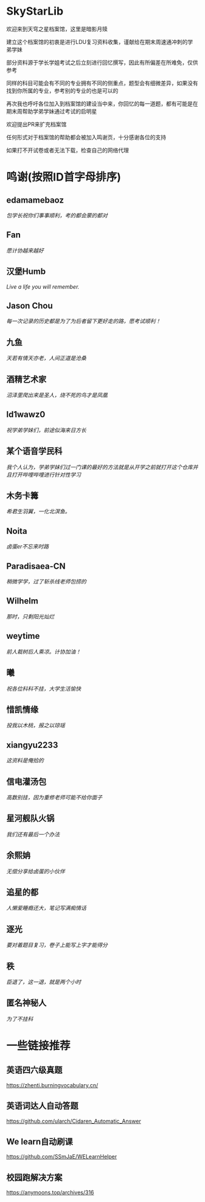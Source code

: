 # SkyStarLib
欢迎来到天穹之星档案馆，这里是暗影月赎

建立这个档案馆的初衷是进行LDU复习资料收集，谨献给在期末周速通冲刺的学弟学妹

部分资料源于学长学姐考试之后立刻进行回忆撰写，因此有所偏差在所难免，仅供参考

同样的科目可能会有不同的专业拥有不同的侧重点，题型会有细微差异，如果没有找到你所属的专业，参考别的专业的也是可以的

再次我也呼吁各位加入到档案馆的建设当中来，你回忆的每一道题，都有可能是在期末周帮助学弟学妹通过考试的启明星

欢迎提出PR来扩充档案馆

任何形式对于档案馆的帮助都会被加入鸣谢页，十分感谢各位的支持

如果打不开试卷或者无法下载，检查自己的网络代理

# 鸣谢(按照ID首字母排序)

## edamamebaoz
*包学长祝你们事事顺利，考的都会蒙的都对*

## Fan
*愿计协越来越好*

## 汉堡Humb
*Live a life you will remember.*

## Jason Chou
*每一次记录的历史都是为了为后者留下更好走的路，愿考试顺利！*

## 九鱼
*天若有情天亦老，人间正道是沧桑*

## 酒精艺术家 
*沼泽里爬出来是圣人，烧不死的鸟才是凤凰*

## ld1wawz0
*祝学弟学妹们，前途似海来日方长*

## 某个语音学民科
*我个人认为，学弟学妹们过一门课的最好的方法就是从开学之前就打开这个仓库并且打开哔哩哔哩进行针对性学习*

## 木务卡篝
*希君生羽翼，一化北溟鱼。*

## Noita
*卤蛋er不忘来时路*

## Paradisaea-CN
*稍微学学，过了斩杀线老师包捞的*

## Wilhelm
*那时，只剩阳光灿烂*

## weytime
*前人栽树后人乘凉。计协加油！*

## 曦
*祝各位科科不挂，大学生活愉快*

## 惜凯情缘
*投我以木桃，报之以琼瑶*

## xiangyu2233
*这资料是俺拾的*

## 信电灌汤包
*高数别挂，因为重修老师可能不给你面子*

## 星河舰队火锅
*我们还有最后一个办法*

## 余熙姌
*无偿分享给卤蛋的小伙伴*

## 追星的都
*人懒爱睡瘾还大，笔记写满痴情话*

## 逐光
*要对着题目复习，卷子上能写上字才能得分*

## 秩
*臣退了，这一退，就是两个小时*

## 匿名神秘人
*为了不挂科*

# 一些链接推荐
## 英语四六级真题
https://zhenti.burningvocabulary.cn/

## 英语词达人自动答题
https://github.com/ularch/Cidaren_Automatic_Answer

## We learn自动刷课
https://github.com/SSmJaE/WELearnHelper

## 校园跑解决方案
https://anymoons.top/archives/316
